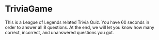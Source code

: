 # TriviaGame

This is a League of Legends related Trivia Quiz. You have 60 seconds in order to answer all 8 questions. At the end, we will let you know how many correct, incorrect, and unanswered questions you got.